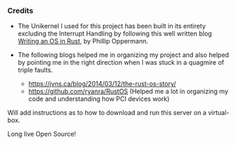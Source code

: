 ### Credits 

- The Unikernel I used for this project has been built in its entirety excluding the Interrupt Handling by following this well written blog  [Writing an OS in Rust](https://os.phil-opp.com/), by Phillip Oppermann. 

- The following blogs helped me in organizing my project and also helped by pointing me in the right direction when I was stuck in a quagmire of triple faults. 
  - https://jvns.ca/blog/2014/03/12/the-rust-os-story/
  - https://github.com/ryanra/RustOS (Helped me a lot in organizing my code and understanding how PCI devices work)

Will add instructions as to how to download and run this server on a virtual-box. 

Long live Open Source!
